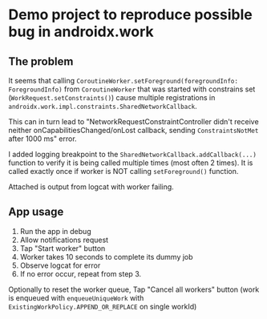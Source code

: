 # Demo project to reproduce possible bug in androidx.work

## The problem

It seems that calling `CoroutineWorker.setForeground(foregroundInfo: ForegroundInfo)` from `CoroutineWorker` that was started with constrains set (`WorkRequest.setConstraints()`) cause multiple registrations in `androidx.work.impl.constraints.SharedNetworkCallback`.

This can in turn lead to "NetworkRequestConstraintController didn't receive neither onCapabilitiesChanged/onLost callback, sending `ConstraintsNotMet` after 1000 ms" error.

I added logging breakpoint to the `SharedNetworkCallback.addCallback(...)` function to verify it is being called multiple times (most often 2 times).
It is called exactly once if worker is NOT calling `setForeground()` function.

Attached is output from logcat with worker failing.

## App usage

1. Run the app in debug
2. Allow notifications request
3. Tap "Start worker" button
4. Worker takes 10 seconds to complete its dummy job
5. Observe logcat for error
6. If no error occur, repeat from step 3.

Optionally to reset the worker queue, Tap "Cancel all workers" button (work is enqueued with `enqueueUniqueWork` with `ExistingWorkPolicy.APPEND_OR_REPLACE` on single workId)
